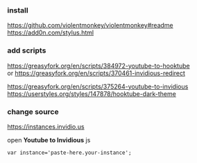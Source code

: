 ### install

https://github.com/violentmonkey/violentmonkey#readme <br/>
https://add0n.com/stylus.html

### add scripts

https://greasyfork.org/en/scripts/384972-youtube-to-hooktube <br/>
or
https://greasyfork.org/en/scripts/370461-invidious-redirect <br/>

https://greasyfork.org/en/scripts/375264-youtube-to-invidious <br/>
https://userstyles.org/styles/147878/hooktube-dark-theme

### change source
https://instances.invidio.us

open **Youtube to Invidious** js
```
var instance='paste-here.your-instance';
```
